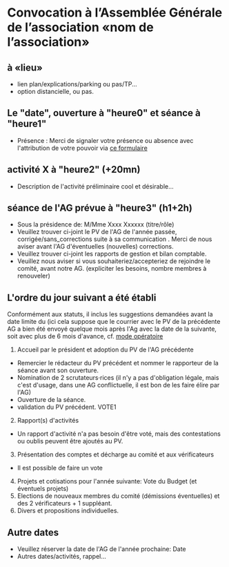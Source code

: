 # Convocation à l’Assemblée Générale de l’association «nom de l’association» 
## à «lieu»
* lien plan/explications/parking ou pas/TP...
* option distancielle, ou pas.

## Le "date", ouverture à "heure0" et séance à "heure1"
* Présence : Merci de signaler votre présence ou absence avec l'attribution de votre pouvoir via [ce formulaire](https://framaforms.org/)

## activité X à "heure2" (+20mn)
* Description de l'activité préliminaire cool et désirable...

## séance de l'AG prévue à "heure3" (h1+2h)
* Sous la présidence de: M/Mme Xxxx Xxxxxx (titre/rôle)
* Veuillez trouver ci-joint le PV de l'AG de l'année passée, corrigée/sans_corrections suite à sa communication <date envoi>. Merci de nous aviser avant l'AG d'éventuelles (nouvelles) corrections.
* Veuillez trouver ci-joint les rapports de gestion et bilan comptable.
* Veuillez nous aviser si vous souhaiteriez/accepteriez de rejoindre le comité, avant notre AG. (expliciter les besoins, nombre membres à renouveler)

## L'ordre du jour suivant a été établi
Conformément aux statuts, il inclus les suggestions demandées avant la date limite du <date> (ici cela suppose que le courrier avec le PV de la précédente AG a bien été envoyé quelque mois après l'Ag avec la date de la suivante, soit avec plus de 6 mois d'avance, cf. [mode opératoire](https://github.com/ICT-A/Published.Docs/blob/master/PV-assemblee.md)
1. Accueil par le président et adoption du PV de l'AG précédente
  * Remercier le rédacteur du PV précédent et nommer le rapporteur de la séance avant son ouverture.
  * Nomination de 2 scrutateurs·rices (il n'y a pas d'obligation légale, mais c'est d'usage, dans une AG conflictuelle, il est bon de les faire élire par l'AG)
  * Ouverture de la séance.
  * validation du PV précédent. VOTE1
2. Rapport(s) d'activités
  * Un rapport d'activité n'a pas besoin d'être voté, mais des contestations ou oublis peuvent être ajoutés au PV.
3. Présentation des comptes et décharge au comité et aux vérificateurs
  * Il est possible de faire un vote
4. Projets et cotisations pour l'année suivante: Vote du Budget (et éventuels projets)
5. Elections de nouveaux membres du comité (démissions éventuelles) et des 2 vérificateurs + 1 suppléant.
6. Divers et propositions individuelles.
  

## Autre dates
* Veuillez réserver la date de l'AG de l'année prochaine: Date
* Autres dates/activités, rappel...
